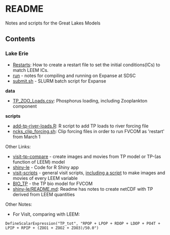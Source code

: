 # README

Notes and scripts for the Great Lakes Models

## Contents

### Lake Erie
- [Restarts](https://github.com/l3-hpc/LakeErie/blob/main/Restarts.md): How to create a restart file to set the initial conditions(ICs) to match LEEM ICs.
- [run](run.md) - notes for compiling and running on Expanse at SDSC
- [submit.sh](submit.sh) - SLURM batch script for Expanse

**data**
- [TP_ZOO_Loads.csv](data/TP_ZOO_Loads.csv): Phosphorus loading, including Zooplankton component

**scripts**
- [add-tp-river-loads.R](scripts/add-tp-river-loads.R): R script to add TP loads to river forcing file
- [ncks_clip_forcing.sh](scripts/ncks_clip_forcing.sh): Clip forcing files in order to run FVCOM as 'restart' from March 1


Other Links:
- [visit-tp-compare](https://github.com/l3-hpc/visit-tp-compare) - create images and movies from TP model or TP-(as function of LEEM) model
- [shiny-le](https://github.com/l3-hpc/shiny-le) - Code for R Shiny app
- [visit-scripts](https://github.com/l3-hpc/visit-scripts) - general visit scripts, [including a script](https://github.com/l3-hpc/visit-scripts/blob/main/sample-movie-scripts/README_LE.MD) to make images and movies of every LEEM variable
- [BIO_TP](https://github.com/l3-hpc/BIO_TP) - the TP bio model for FVCOM
- [shiny-le/README.md](https://github.com/l3-hpc/shiny-le/blob/main/README.md): Readme has notes to create netCDF with TP derived from LEEM quantities

Other Notes:

- For VisIt, comparing with LEEM:
```
DefineScalarExpression("TP_tot", "RPOP + LPOP + RDOP + LDOP + PO4T + LPIP + RPIP + (ZOO1 + ZOO2 + ZOO3)/50.0")
```

